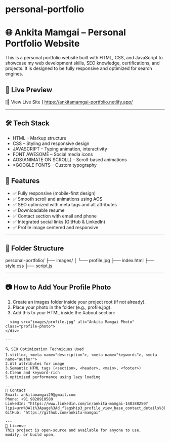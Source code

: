 # personal-portfolio

# 🌐 Ankita Mamgai – Personal Portfolio Website

This is a personal portfolio website built with HTML, CSS, and JavaScript to showcase my web development skills, SEO knowledge, certifications, and projects. It is designed to be fully responsive and optimized for search engines.

## 📸 Live Preview

[🔗 View Live Site ] https://ankitamamgai-portfolio.netlify.app/

---

## 🛠 Tech Stack

- HTML – Markup structure
- CSS – Styling and responsive design
- JAVASCRIPT – Typing animation, interactivity
- FONT AWESOME – Social media icons
- AOS(ANIMATE ON SCROLL) – Scroll-based animations
- *GOOGLE FONTS – Custom typography


## 🚀 Features

- ✅ Fully responsive (mobile-first design)
- ✅ Smooth scroll and animations using AOS
- ✅ SEO optimized with meta tags and alt attributes
- ✅ Downloadable resume
- ✅ Contact section with email and phone
- ✅ Integrated social links (GitHub & LinkedIn)
- ✅ Profile image centered and responsive

---

## 📂 Folder Structure
personal-portfolio/
├── images/
│ └── profile.jpg
├── index.html
├── style.css
├── script.js


---

## 📷 How to Add Your Profile Photo

1. Create an images folder inside your project root (if not already).
2. Place your photo in the folder (e.g., profile.jpg).
3. Add this to your HTML inside the #about section:

```html<div class="about-img">
  <img src="images/profile.jpg" alt="Ankita Mamgai Photo" class="profile-photo">
</div>

---

🔍 SEO Optimization Techniques Used
1.<title>, <meta name="description">, <meta name="keywords">, <meta name="author">
2.Alt attributes for image
3.Semantic HTML tags (<section>, <header>, <main>, <footer>)
4.Clean and keyword-rich 
5.optimized performance using lazy loading

---
📧 Contact
Email: ankitamamgai29@gmail.com
Phone: ‪+91 9028910580‬
LinkedIn: "https://www.linkedin.com/in/ankita-mamgai-148388250?lipi=urn%3Ali%3Apage%3Ad_flagship3_profile_view_base_contact_details%3BLIWKG1fsRRmkJL6yv%2FoZiA%3D%3D"
GitHub: "https://github.com/ankita-mamgai"

---
📝 License
This project is open-source and available for anyone to use, modify, or build upon.
